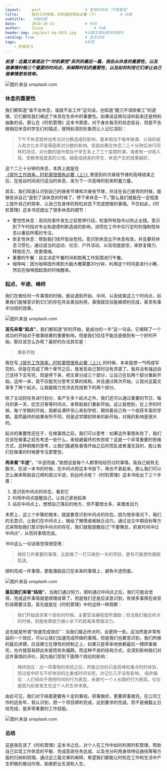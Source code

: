 ```yaml
---
layout:     post   				    # 使用的布局（不需要改）
title:      提升工作效率，时机掌控很有必要（下） 			# 标题 
subtitle:    #副标题
date:       2018-10-15 				# 时间
author:     Ziang 						# 作者
header-img: img/post-bg-2015.jpg 	#这篇文章标题背景图片
catalog: true 						# 是否归档
tags:								#标签
    - 终身学习
---
```


*__前言：这篇文章是这个“时机掌控”系列的最后一篇，我会从休息的重要性，以及做事情时候三个重要的时间点，来阐释时机的重要性，以及如何利用它们来让自己做事情更有效率。__*

![图片来自 unsplash.com](https://upload-images.jianshu.io/upload_images/6556696-8586e5ca35acc7fc.jpg?imageMogr2/auto-orient/strip%7CimageView2/2/w/500)


### 休息的重要性

我们都知道“谁不会休息，谁就不会工作”这句话，也知道“磨刀不误砍柴工”的道理，它们都给我们阐述了休息在生命中的重要性。如果说这两句话听起来还是特别抽象的话，那么在《时机管理》这本书里面，对于身处每天的状态低谷、但是不去做相应休息的学生们的描述，就特别深刻形象而让人记忆深刻：
> 下午不休息就参加考试对分数造成的影响，基本相当于每年缺课、父母的收入和文化水平低等因素对分数的影响。但是如果在休息二三十分钟后进行同样的测试，对分数的提升相当于学生多上了三个星期的课，或者有一对收入高、受教育程度高的父母。越是成绩差的学生，休息产生的效果越好。

这个二三十分钟的休息，本质上就是在[《提升工作效率，时机掌控很有必要（上）》](https://wang-ziang.github.io/2018/09/29/%E6%8F%90%E5%8D%87%E5%B7%A5%E4%BD%9C%E6%95%88%E7%8E%87-%E6%97%B6%E6%9C%BA%E6%8E%8C%E6%8E%A7%E5%BE%88%E6%9C%89%E5%BF%85%E8%A6%81-%E4%B8%8A/)里提到的次昼夜节律的高峰结束之后，在低谷时间进行适当的休息，来为下一次高峰的到来积蓄力量。

其实，我们知道认识到自己的昼夜节律和次昼夜节律，并且在自己疲劳的时候，能够告诉自己“是到了该休息的时候了，停下来休息一下。”那么我们就能在一定程度上提升自己的效率，让自己在身体的轻松状态下完成想做的事情。不仅如此，《时机管理》这本书还提出了很多休息的细节：
- 警觉性休息：高风险事件发生之前暂停行动，检查所有指令以防止出错。意识到下午时段对专业和道德判断造成的影响，进而在工作中实行定时的强制性休息以重拾所需的专注。
- 恢复性休息：帮助我们绕开低谷危险。意识到休息比不休息有效，并且要将休息习惯化，通过适当的运动、社交、户外活动、以及彻底放空，来恢复精力、释放压力、改善情绪。
- 重要的午餐：自主决定午餐时间和脱离工作氛围进行午餐。
- 咖啡吨：因为咖啡因作用到大脑大概需要20分钟，利用这个时间差进行小睡，然后在咖啡因起效的时候醒来。

### 起点、半途、峰终

我们在做任何一件事情的时候，都会遇到开始、中间、以及结束这三个时间点，如果我们能够意识到它们的存在并且善加利用，事情就往往能被顺利完成，甚至有事半功倍的效果。

![图片来自 unsplash.com](https://upload-images.jianshu.io/upload_images/6556696-12167f398eefa141.jpg?imageMogr2/auto-orient/strip%7CimageView2/2/w/500)

**首先来看“起点”**。我们都知道“好的开始，是成功的一半”这一句话，它阐释了一个成功的开始对于做事结果的重要影响。但是我们往往不能总是做到有一个好的开始，那应该怎么办呢？最好的办法其实是：
> 重新开始

我在写[《提升工作效率，时机掌控很有必要（上）》](https://wang-ziang.github.io/2018/09/29/%E6%8F%90%E5%8D%87%E5%B7%A5%E4%BD%9C%E6%95%88%E7%8E%87-%E6%97%B6%E6%9C%BA%E6%8E%8C%E6%8E%A7%E5%BE%88%E6%9C%89%E5%BF%85%E8%A6%81-%E4%B8%8A/)的时候，本来是想一气呵成写完的，但是在完成了两个章节之后，我发现自己暂时没有灵感了。我并没有强迫自己坚持下去写完，而是停下来，把文章分成三个部分，让自己在后两个部分重新开始。这样一来，我不仅能充分思考文章的结构，并且通过再次开始，让我对这篇文章多了两个起点，让我能精力充沛去完成剩下的两个部分。

除了主动将任务进行划分，来产生多个起点之外，我们还可以通过重要的节日、每月的第一天、纪念日等等时间点，来帮助我们重新开始。这让我想到，在上学的时候，每个学期的开始，我都会满怀信心来到学校，期待着自己有一个收获丰富的学期。虽然最终的结果有所不同，但是这学期初带来的新开始，对我的影响是很大的。

起点的重要性还在于，在做事情之前，我们可以思考：如果这件事情失败了，我们应该在做事之前先考虑一些什么，来规避最终的失败呢？这是一个非常重要的思维方式，这种倒推的思考，让我们能避免事情开始之后的慌乱或者漫无目的，能让我们在做事的时候更专注更警觉。

**再来看“半途”**。“半途而废，”我想这是每个人都曾经经历过的事情。我自己就有无数次，在读一本书的时候，在中间点把这本书放下，再也不拿起来。那么我们可以怎么做来帮助自己顺利度过半途，到达终点呢？《时机管理》这本书给出了三个步骤：
1. 意识到中间点的存在，看到它
2. 利用中间点提醒自己，让自己紧张起来
3. 站在中间点上，想想自己落后的地方，但不要想太多，来激发动力

本质上，这三个步骤的根本，就是要意识到中间点的存在。因为很多情况下，我们的无意识，让我们在中间点上，输给了懒惰或者缺乏动力。通过设立中期目标等方式来帮助我们意识到中间点的存在，我们就能提醒自己“不要懈怠，抓紧时间冲过中间点”，从而将事情完成。

书中这么一句话我觉得很受用：
> 做好几件重要的事情，比起做了一打只做到一半的项目，更有可能使你摆脱低迷。

顺利完成一件事情，更能激励自己在未来的事情上，避免半途而废。

![图片来自 unsplash.com](https://upload-images.jianshu.io/upload_images/6556696-6a9f9ee26725b05d.jpg?imageMogr2/auto-orient/strip%7CimageView2/2/w/500)

**最后我们来看“结局”**。当我们通过努力，顺利通过中间点之后，我们可能会觉得，完成这件事情就是顺理成章了。但是我们还是应该意识到，有很多事情在收官阶段需要注意。首先就是在《时机管理》中的这样一种观察：
> 我们开始追求某个目标的时候，主要受进展程度所激励；但当我们接近终点的时候，则是依靠努力缩小余下的距离来增强活力。

这也就是所谓“快速完成效应”：当我们接近终点时，会更拼一些。这当然是非常有益的一个效应，可以让我们加速完成所做的事情。但是我们也要意识到，我们所做的最后拼搏，应该建立在理性的控制之上，如果只是草率地依赖最后一搏把事做完，也许就容易顾此失彼而有失偏颇。而这种不良的结局方式，会深刻影响我们对这件事情的评价，因为我们受到下面两个效应的影响：
> 峰终效应：对一项事物的体验之后，所能记住的只是高峰和重点时的体验，而过程中好与不好体验的比重或时间长短，对记忆几乎没有影响。
临终偏见：人们倾向于用短时间的行为表现，来替代一个人长期的行为表现，仅仅是因为前者发生在这个人的生命末尾。

由此可见，我们对于结尾更要有十足的重视。把事做好，更要把事做完。在公司工作的这些年，我认识到，把一个项目顺利完成，达到要求的完成，而不是被截止日给完成，是非常重要的工作技能。

![图片来自 unsplash.com](https://upload-images.jianshu.io/upload_images/6556696-b716d880f10d27d6.jpg?imageMogr2/auto-orient/strip%7CimageView2/2/w/500)

### 总结

这是我在读了《时机管理》这本书之后，对个人在工作中如何利用时机管理，帮助自己实现工作休息的平衡、完成高效任务达成、以及充分利用身体特征曲线等等方面的归纳和梳理。通过这三篇文章的阐释，希望我们都能让时机在工作和生活中产生积极的推动作用，助推职业生涯和人生。
